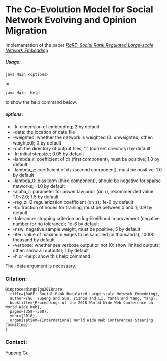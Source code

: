 # The Co-Evolution Model for Social Network Evolving and Opinion Migration

Implementation of the paper [*RaRE: Social Rank Regulated Large-scale Network Embedding*](http://yupenggu.me/papers/WWW18_RaRE.pdf)

##### Usage: 

```
java Main <options>
```

or 

```
java Main -help
```
to show the help command below.

##### options:

- -k: dimension of embedding; 2 by default
- -data: the location of data file
- -weighted: whether the network is weighted (0: unweighted; other: weighted); 0 by default
- -out: the directory of output files; "." (current directory) by default
- -lr: initial stepsize; 0.05 by default
- -lambda_r: coefficient of dr (first component), must be positive; 1.0 by default
- -lambda_z: coefficient of dz (second component), must be positive; 1.0 by default
- -lambda_0: bias term (third component), should be negative for sparse networks; -1.0 by default
- -alpha_r: parameter for power law prior (on r), recommended value: 1.0~2.0; 1.5 by default
- -reg_z: l2 regularization coefficient (on z); 1e-6 by default
- -tp: fraction of nodes for training, must be between 0 and 1; 0.9 by default
- -tolerance: stopping criterion on log-likelihood improvement (negative number for no tolerance); 1e-6 by default
- -nsw: negative sample weight, must be positive; 5 by default
- -iter: value of maximum edges to be sampled (in thousands); 10000 thousand by default
- -verbose: whether see verbose output or not (0: show limited outputs; other: show all outputs); 1 by default
- -h or -help: show this help command

The -data argument is necessary.

### Citation:
```
@inproceedings{gu2018rare,
  title={RaRE: Social Rank Regulated Large-scale Network Embedding},
  author={Gu, Yupeng and Sun, Yizhou and Li, Yanen and Yang, Yang},
  booktitle={Proceedings of the 2018 World Wide Web Conference on World Wide Web},
  pages={359--368},
  year={2018},
  organization={International World Wide Web Conferences Steering Committee}
}
```

### Contact:
[Yupeng Gu](http://web.cs.ucla.edu/~ypgu/)

